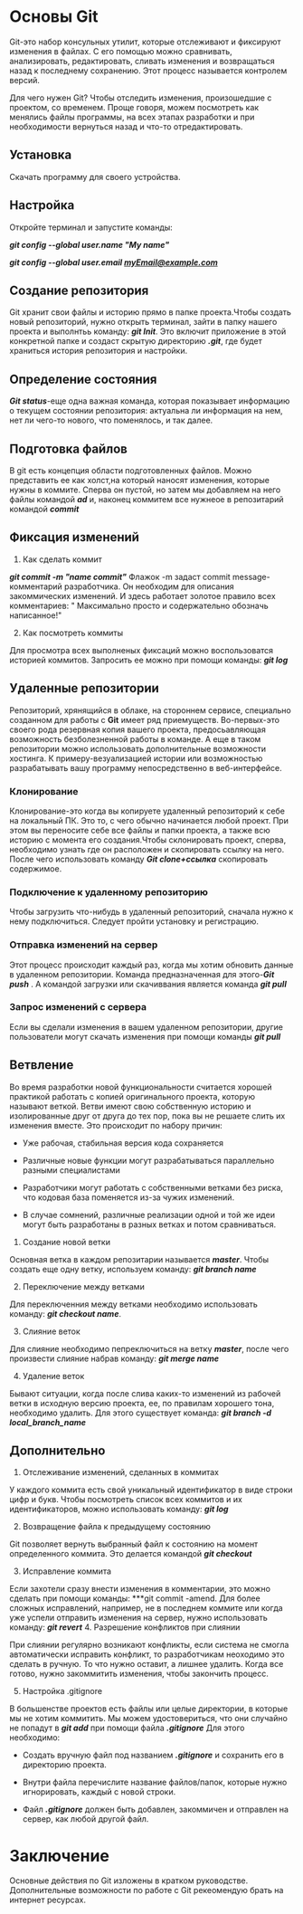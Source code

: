 # Основы Git 

Git-это набор консульных утилит, которые отслеживают и фиксируют изменения в файлах. С его помощью можно сравнивать, анализировать, редактировать, сливать изменения и возвращаться назад к последнему сохранению. Этот процесс называется контролем версий.

Для чего нужен Git? Чтобы отследить изменения, произошедшие с проектом, со временем. Проще говоря, можем посмотреть как менялись файлы программы, на всех этапах разработки и при необходимости вернуться назад и что-то отредактировать.
## Установка

Скачать программу для своего устройства.

## Настройка

Откройте терминал и запустите команды:

***git config --global user.name "My name"***

***git config --global user.email myEmail@example.com***




## Создание репозитория

Git хранит свои файлы и историю прямо в папке проекта.Чтобы создать новый репозиторий, нужно открыть терминал, зайти в папку нашего проекта и выполнтьь команду: ***git Init***. Это включит приложение в этой конкретной папке и создаст скрытую директорию ***.git***, где будет храниться история репозитория и настройки.
## Определение состояния

***Git status***-еще одна важная команда, которая показывает информацию о текущем состоянии репозитория: актуальна ли информация на нем, нет ли чего-то нового, что поменялось, и так далее.

## Подготовка файлов

 В git есть концепция области подготовленных файлов. Можно представить ее как холст,на который наносят изменения, которые нужны в коммите. Сперва он пустой, но затем мы добавляем на него файлы командой ***ad*** и, наконец коммитем все нужнеое в репозитарий командой ***commit***


## Фиксация изменений

1. Как сделать коммит

***git commit -m "name commit"***
Флажок -m задаст commit message-комментарий разработчика. Он необходим для описания закоммических изменений. И здесь работает золотое правило всех комментариев: " Максимально просто и содержательно обозначь написанное!"

2. Как посмотреть коммиты

Для просмотра всех выполненых фиксаций можно воспользоватся историей коммитов. Запросить ее можно при помощи команды: ***git log*** 


## Удаленные репозитории

Репозиторий, хрянящийся в облаке, на стороннем сервисе, специально созданном для работы с **Git** имеет ряд приемуществ. Во-первых-это своего рода резервная копия вашего проекта, предосьавляющая возможность безболезненной работы в команде. А еще в таком репозитории можно использовать дополнительные возможности хостинга. К примеру-везуализацией истории или возможностью разрабатывать вашу программу непосредственно в веб-интерфейсе.

### Клонирование

Клонирование-это когда вы копируете удаленный репозиторий к себе на локальный ПК. Это то, с чего обычно начинается любой проект. При этом вы переносите себе все файлы и папки проекта, а также всю историю с момента его создания.Чтобы склонировать проект, сперва, необходимо узнать где он расположен и скопировать ссылку на него.
После чего использовать команду ***Git clone+ссылка*** скопировать содержимое.

### Подключение к удаленному репозиторию

Чтобы загрузить что-нибудь в удаленный репозиторий, сначала нужно к нему подключиться. Следует пройти установку и регистрацию.

### Отправка изменений на сервер

Этот процесс происходит каждый раз, когда мы хотим обновить данные в удаленном репозитории. Команда предназначенная для этого-***Git push*** . А командой загрузки или скачиввания является команда ***git pull***

### Запрос изменений с сервера

Если вы сделали изменения в вашем удаленном репозитории, другие пользователи могут скачать изменения при помощи команды ***git pull***


## Ветвление 

Во время разработки новой функциональности считается хорошей практикой работать с копией оригинального проекта, которую называют веткой. Ветви имеют свою собственную историю и изолированные друг от друга до тех пор, пока вы не решаете слить их изменения вместе. Это происходит по набору причин:

* Уже рабочая, стабильная версия кода сохраняется

* Различные новые функции могут разрабатываться параллельно разными специалистами

* Разработчики могут работать с собственными ветками без риска, что кодовая база поменяется из-за чужих изменений.

* В случае сомнений, различные реализации одной и той же идеи могут быть разработаны в разных ветках и потом сравниваться.

1. Создание новой ветки 

Основная ветка в каждом репозитарии называется ***master***. Чтобы создать еще одну ветку, используем команду: ***git branch name***


2. Переключение между ветками

Для переключенния между ветками необходимо использовать команду: ***git checkout name***.

3. Слияние веток

Для слияние необходимо пепреключиться на ветку ***master***, после чего произвести слияние набрав команду:
***git merge name***

4. Удаление веток

Бывают ситуации, когда после слива каких-то изменений из рабочей ветки в исходную версию проекта, ее, по правилам хорошего тона, необходимо удалить.
Для этого существует команда: ***git branch -d local_branch_name***

## Дополнительно

1. Отслеживание изменений, сделанных в коммитах

У каждого коммита есть свой уникальный идентификатор в виде строки цифр и букв. Чтобы посмотреть список всех коммитов и их идентификаторов, можно использовать команду: ***git log***

2. Возвращение файла к предыдущему состоянию

Git позволяет вернуть выбранный файл к состоянию на момент определенного коммита. Это делается командой ***git checkout*** 

3. Исправление коммита

Если захотели сразу внести изменения в комментарии, это можно сделать при помощи команды: ***git commit -amend. Для более сложных исправлений, например, не в последнем коммите или когда уже успели отправить изменения на сервер, нужно использовать команду: ***git revert*** 
4. Разрешение конфликтов при слиянии

При слиянии регулярно возникают конфликты, если система не смогла автоматически исправить конфликт, то разработчикам неоходимо это сделать в ручную. То что нужно оставит, а лишнее удалить. Когда все готово, нужно закоммитить изменения, чтобы закончить процесс.

5. Настройка .gitignore

В большенстве проектов есть файлы или целые директории, в которые мы не хотим коммитить. Мы можем удостовериться, что они случайно не попадут в ***git add*** при помощи файла ***.gitignore*** Для этого необходимо:

* Создать вручную файл под названием ***.gitignore*** и сохранить его в директорию проекта.

* Внутри файла перечислите название файлов/папок, которые нужно игнорировать, каждый с новой строки.

* Файл ***.gitignore*** должен быть добавлен, закоммичен и отправлен на сервер, как любой другой файл.



# Заключение  

Основные действия по Git изложены в кратком руководстве. Дополнительные возможности по работе с Git рекеомендую брать на интернет ресурсах. 
